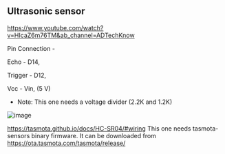 ## Ultrasonic sensor

https://www.youtube.com/watch?v=HIcaZ6m76TM&ab_channel=ADTechKnow

Pin Connection -

Echo - D14,

Trigger - D12,

Vcc - Vin, (5 V)

- Note: This one needs a voltage divider (2.2K and 1.2K)

![image](https://github.com/princekham/Tasmota/assets/16104631/958be304-f546-4702-8f04-aee5e89b8b47)


https://tasmota.github.io/docs/HC-SR04/#wiring
This one needs tasmota-sensors binary firmware. It can be downloaded from https://ota.tasmota.com/tasmota/release/

